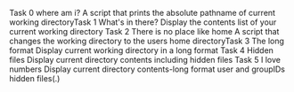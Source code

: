 Task 0 where am i?
A script that prints the absolute pathname of current working directoryTask 1 What's in there?
Display the contents list of your current working directory
Task 2 There is no place like home
A script that changes the working directory to the users home directoryTask 3 The long format
Display current working directory in a long format
Task 4 Hidden files
Display current directory contents including hidden files
Task 5 I love numbers
Display current directory contents-long format user and groupIDs hidden files(.)
 
